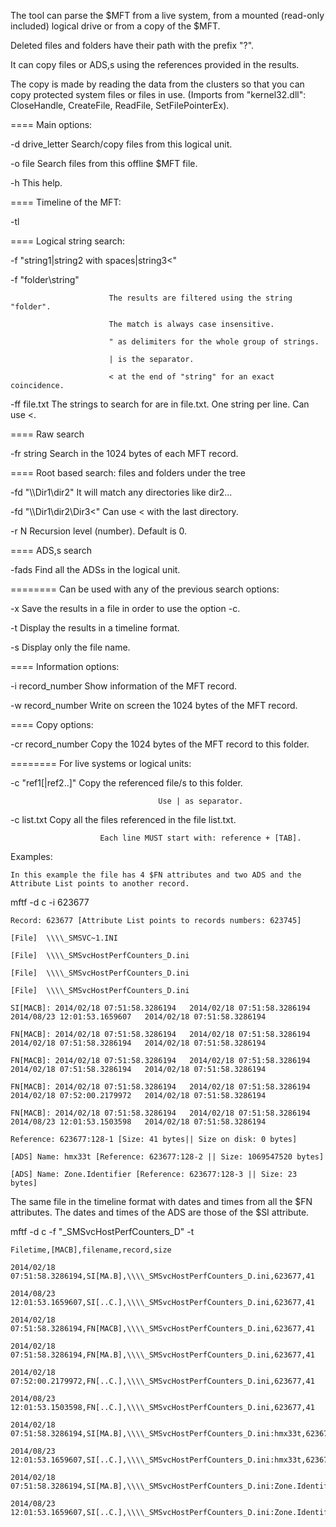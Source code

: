 The tool can parse the $MFT from a live system, from a mounted (read-only included) logical drive or from a copy of the $MFT.

Deleted files and folders have their path with the prefix "?".

It can copy files or ADS,s using the references provided in the results.

The copy is made by reading the data from the clusters so that you can copy protected system files or files in use.
(Imports from "kernel32.dll":	CloseHandle, CreateFile, ReadFile, SetFilePointerEx).


==== Main options:

 -d drive_letter               Search/copy files from this logical unit.
 
 -o file                       Search files from this offline $MFT file.
 
 -h                            This help.
 
==== Timeline of the MFT:

 -tl
 
==== Logical string search:

 -f "string1|string2 with spaces|string3<"
 
 -f "folder\string"
 
                          The results are filtered using the string "folder".
						  
                          The match is always case insensitive.
						  
                          " as delimiters for the whole group of strings.
						  
                          | is the separator.
						  
                          < at the end of "string" for an exact coincidence.
						  
 -ff file.txt      The strings to search for are in file.txt. One string per line. Can use <.
 
==== Raw search

 -fr string        Search in the 1024 bytes of each MFT record.
 
==== Root based search: files and folders under the tree

 -fd "\\\\Dir1\dir2"             It will match any directories like dir2...
 
 -fd "\\\\Dir1\dir2\Dir3<"       Can use < with the last directory.
 
 -r N                            Recursion level (number). Default is 0.
 
==== ADS,s search

 -fads            Find all the ADSs in the logical unit.
 
======== Can be used with any of the previous search options:

 -x               Save the results in a file in order to use the option -c.
 
 -t               Display the results in a timeline format.
 
 -s               Display only the file name.
 
==== Information options:

 -i record_number      Show information of the MFT record.
 
 -w record_number      Write on screen the 1024 bytes of the MFT record.
 
==== Copy options:

 -cr record_number     Copy the 1024 bytes of the MFT record to this folder.
 
======== For live systems or logical units:

 -c "ref1[|ref2..]"  Copy the referenced file/s to this folder.
 
                                     Use | as separator.
									 
 -c list.txt           Copy all the files referenced in the file list.txt.
 
                        Each line MUST start with: reference + [TAB].
						
Examples:

	In this example the file has 4 $FN attributes and two ADS and the Attribute List points to another record.

mftf -d c -i 623677

	Record: 623677 [Attribute List points to records numbers: 623745]

	[File]  \\\\_SMSVC~1.INI

	[File]  \\\\_SMSvcHostPerfCounters_D.ini

	[File]  \\\\_SMSvcHostPerfCounters_D.ini

	[File]  \\\\_SMSvcHostPerfCounters_D.ini

	SI[MACB]: 2014/02/18 07:51:58.3286194   2014/02/18 07:51:58.3286194   2014/08/23 12:01:53.1659607   2014/02/18 07:51:58.3286194

	FN[MACB]: 2014/02/18 07:51:58.3286194   2014/02/18 07:51:58.3286194   2014/02/18 07:51:58.3286194   2014/02/18 07:51:58.3286194

	FN[MACB]: 2014/02/18 07:51:58.3286194   2014/02/18 07:51:58.3286194   2014/02/18 07:51:58.3286194   2014/02/18 07:51:58.3286194

	FN[MACB]: 2014/02/18 07:51:58.3286194   2014/02/18 07:51:58.3286194   2014/02/18 07:52:00.2179972   2014/02/18 07:51:58.3286194

	FN[MACB]: 2014/02/18 07:51:58.3286194   2014/02/18 07:51:58.3286194   2014/08/23 12:01:53.1503598   2014/02/18 07:51:58.3286194

	Reference: 623677:128-1 [Size: 41 bytes|| Size on disk: 0 bytes]

	[ADS] Name: hmx33t [Reference: 623677:128-2 || Size: 1069547520 bytes]

	[ADS] Name: Zone.Identifier [Reference: 623677:128-3 || Size: 23 bytes]


The same file in the timeline format with dates and times from all the $FN attributes.
The dates and times of the ADS are those of the $SI attribute.

mftf -d c -f "_SMSvcHostPerfCounters_D" -t

	Filetime,[MACB],filename,record,size

	2014/02/18 07:51:58.3286194,SI[MA.B],\\\\_SMSvcHostPerfCounters_D.ini,623677,41

	2014/08/23 12:01:53.1659607,SI[..C.],\\\\_SMSvcHostPerfCounters_D.ini,623677,41

	2014/02/18 07:51:58.3286194,FN[MACB],\\\\_SMSvcHostPerfCounters_D.ini,623677,41

	2014/02/18 07:51:58.3286194,FN[MA.B],\\\\_SMSvcHostPerfCounters_D.ini,623677,41

	2014/02/18 07:52:00.2179972,FN[..C.],\\\\_SMSvcHostPerfCounters_D.ini,623677,41

	2014/08/23 12:01:53.1503598,FN[..C.],\\\\_SMSvcHostPerfCounters_D.ini,623677,41

	2014/02/18 07:51:58.3286194,SI[MA.B],\\\\_SMSvcHostPerfCounters_D.ini:hmx33t,623677,1069547520

	2014/08/23 12:01:53.1659607,SI[..C.],\\\\_SMSvcHostPerfCounters_D.ini:hmx33t,623677,1069547520

	2014/02/18 07:51:58.3286194,SI[MA.B],\\\\_SMSvcHostPerfCounters_D.ini:Zone.Identifier,623677,23

	2014/08/23 12:01:53.1659607,SI[..C.],\\\\_SMSvcHostPerfCounters_D.ini:Zone.Identifier,623677,23

